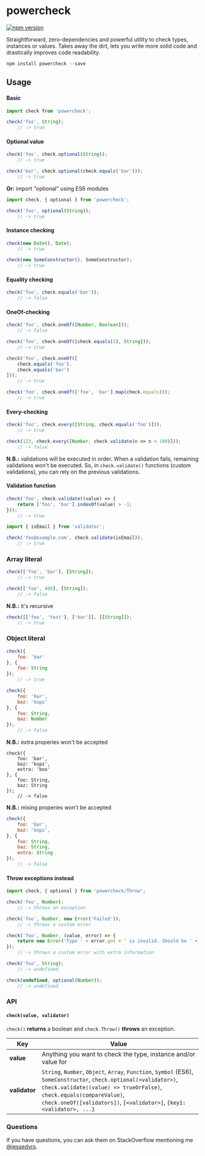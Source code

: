 powercheck
==========

[![npm version](https://badge.fury.io/js/powercheck.svg)](https://badge.fury.io/js/powercheck)

Straightforward, zero-dependencies and powerful utility to check types, instances or values. Takes away the dirt, lets you write more solid code and drastically improves code readability.

```
npm install powercheck --save
```

Usage
-----

#### Basic
```js
import check from 'powercheck';

check('foo', String);
    // -> true
```

#### Optional value
```js
check('foo', check.optional(String));
    // -> true

check('bar', check.optional(check.equals('bar')));
    // -> true
```

**Or:** import "optional" using ES6 modules

```js
import check, { optional } from 'powercheck';

check('foo', optional(String));
    // -> true
```

#### Instance checking
```js
check(new Date(), Date);
    // -> true

check(new SomeConstructor(), SomeConstructor);
    // -> true
```

#### Equality checking
```js
check('foo', check.equals('bar'));
    // -> false
```

#### OneOf-checking
```js
check('foo', check.oneOf([Number, Boolean]));
    // -> false

check('foo', check.oneOf([check.equals(2), String]));
    // -> true

check('foo', check.oneOf([
    check.equals('foo'),
    check.equals('bar')
]));
    // -> true

check('foo', check.oneOf(['foo', 'bar'].map(check.equals)));
    // -> true
```

#### Every-checking

```js
check('foo', check.every([String, check.equals('foo')]));
    // -> true

check(123, check.every([Number, check.validate(n => n < 100)]));
    // -> false
```

**N.B.:** validations will be executed in order. When a validation fails, remaining validations won't be executed. So, in `check.validate()` functions (custom validations), you can rely on the previous validations.

#### Validation function
```js
check('foo', check.validate((value) => {
    return ['foo', 'bar'].indexOf(value) > -1;
}));
    // -> true
```

```js
import { isEmail } from 'validator';

check('foo@example.com', check.validate(isEmail));
    // -> true
```

### Array literal
```js
check(['foo', 'bar'], [String]);
    // -> true

check(['foo', 400], [String]);
    // -> false
```

**N.B.:** it's recursive

```js
check([['foo', 'test'], ['bar']], [[String]]);
    // -> true
```

### Object literal
```js
check({
    foo: 'bar'
}, {
    foo: String
});
    // -> true

check({
    foo: 'bar',
    baz: 'kopz'
}, {
    foo: String,
    baz: Number
});
    // -> false
```

**N.B.:** extra properies won't be accepted

```
check({
    foo: 'bar',
    baz: 'kopz',
    extra: 'boo'
}, {
    foo: String,
    baz: String
});
    // -> false
```

**N.B.:** mising properies won't be accepted

```js
check({
    foo: 'bar',
    baz: 'kopz',
}, {
    foo: String,
    baz: String,
    extra: String
});
    // -> false
```


#### Throw exceptions instead
```js
import check, { optional } from 'powercheck/Throw';

check('foo', Number);
    // -> throws an exception

check('foo', Number, new Error('Failed'));
    // -> throws a custom error

check('foo', Number, (value, error) => {
    return new Error('Type ' + error.got + ' is invalid. Should be ' + error.expectedType + '.');
});
    // -> throws a custom error with extra information

check('foo', String);
    // -> undefined

check(undefined, optional(Number));
    // -> undefined
```

### API

#### `check(value, validator)`

`check()` **returns** a boolean and `check.Throw()` **throws** an exception.

Key | Value
--- | ----
**value** | Anything you want to check the type, instance and/or value for
**validator** | `String`, `Number`, `Object`, `Array`, `Function`, `Symbol` (ES6), `SomeConstructor`, `check.optional(<validator>)`, `check.validate((value) => trueOrFalse)`, `check.equals(compareValue)`, `check.oneOf([validators])`, `[<validator>]`, `{key1: <validator>, ...}`

### Questions

If you have questions, you can ask them on StackOverflow mentioning me [@jessedvrs](http://stackoverflow.com/users/2803759).


